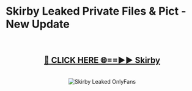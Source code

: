 # Skirby Leaked Private Files & Pict - New Update
<br>
<div align="center">
<h2><a href="https://mediafilles.blogspot.com/?title=Skirby" rel="nofollow">🔴 CLICK HERE 🌐==►► Skirby</a></h2>
<br>
<a href="https://mediafilles.blogspot.com/?title=Skirby" rel="nofollow" data-target="animated-image.originalLink"><img src="https://i.ibb.co.com/WyWwxjT/player-gif2.gif" alt="Skirby Leaked OnlyFans" style="max-width: 100%; display: inline-block;" data-target="animated-image.originalImage"></a>
</div>
<br>